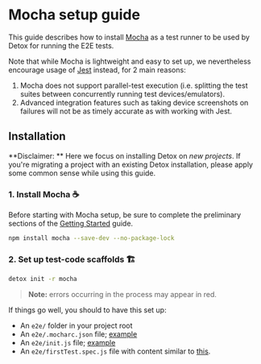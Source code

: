 # Mocha setup guide

This guide describes how to install [Mocha](mochajs.org) as a test runner to be used by Detox for running the E2E tests.

Note that while Mocha is lightweight and easy to set up, we nevertheless encourage usage of [Jest](Guide.Jest.md]) instead, for 2 main reasons:

1. Mocha does not support parallel-test execution (i.e. splitting the test suites between concurrently running test devices/emulators).
2. Advanced integration features such as taking device screenshots on failures will not be as timely accurate as with working with Jest. 

## Installation

**Disclaimer: ** Here we focus on installing Detox on _new projects_. If you're migrating a project with an existing Detox installation, please apply some common sense while using this guide.

### 1. Install Mocha :coffee:

Before starting with Mocha setup, be sure to complete the preliminary sections of the [Getting Started](Introduction.GettingStarted.md) guide.

```sh
npm install mocha --save-dev --no-package-lock
```

### 2. Set up test-code scaffolds :building_construction:

```sh
detox init -r mocha
```

> **Note:** errors occurring in the process may appear in red.

If things go well, you should to have this set up:

- An `e2e/` folder in your project root
- An `e2e/.mocharc.json` file; [example](/examples/demo-react-native/e2e/.mocharc.json)
- An `e2e/init.js` file; [example](/examples/demo-react-native/e2e/init.js)
- An `e2e/firstTest.spec.js` file with content similar to [this](/examples/demo-react-native/e2e/example.spec.js).

